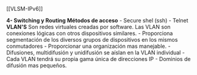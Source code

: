 [[VLSM-IPv6]]

**4- Switching y Routing**
	**Métodos de acceso**
		- Secure shel (ssh)
		-  Telnet
	**VLAN'S**
		Son redes virtuales creadas por software.
		Las VLAN son conexiones lógicas con otros dispositivos similares.
			- Proporciona segmentación de los diversos grupos de dispositivos en los mismos conmutadores
			- Proporcionar una organización mas manejable.
				- Difusiones, multidifusión y unidifusión se aíslan en la VLAN individual
				- Cada VLAN tendrá su propia gama única de direcciones IP
				- Dominios de difusión mas pequeños.
			 
